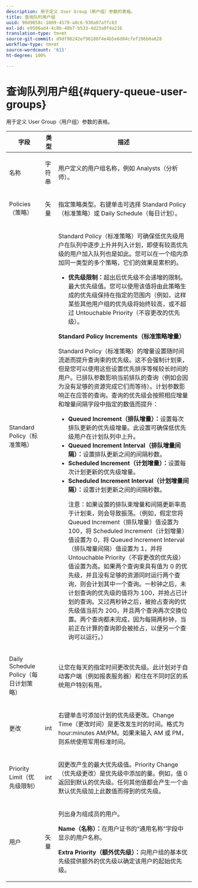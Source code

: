 ```yaml
---
description: 用于定义 User Group（用户组）参数的表格。
title: 查询队列用户组
uuid: 90d9058c-1809-4579-a8c6-930a07affc83
exl-id: e9586ad4-4c0b-48b7-b533-4d23a0f4a216
translation-type: tm+mt
source-git-commit: d9df90242ef96188f4e4b5e6d04cfef196b0a628
workflow-type: tm+mt
source-wordcount: '611'
ht-degree: 100%

---
```


# 查询队列用户组{#query-queue-user-groups}

用于定义 User Group（用户组）参数的表格。

<table id="table_670A47E25A7A43F0B599BD7ABB173E69"> 
 <thead> 
  <tr> 
   <th colname="col1" class="entry"> 字段 </th> 
   <th colname="col2" class="entry"> 类型 </th> 
   <th colname="col3" class="entry"> 描述 </th> 
  </tr> 
 </thead>
 <tbody> 
  <tr> 
   <td colname="col1"> <p>名称 </p> </td> 
   <td colname="col2"> <p>字符串 </p> </td> 
   <td colname="col3"> <p>用户定义的用户组名称，例如 Analysts（分析师）。 </p> </td> 
  </tr> 
  <tr> 
   <td colname="col1"> <p>Policies（策略） </p> </td> 
   <td colname="col2"> <p>矢量 </p> </td> 
   <td colname="col3"> <p>指定策略类型。右键单击可选择 Standard Policy（标准策略）或 Daily Schedule（每日计划）。 </p> </td> 
  </tr> 
  <tr> 
   <td colname="col1"> <p>Standard Policy（标准策略） </p> </td> 
   <td colname="col2"> </td> 
   <td colname="col3"> <p>Standard Policy（标准策略）可确保低优先级用户在队列中逐步上升并列入计划，即使有较高优先级的用户加入队列也是如此。您可以在一个组内添加同一类型的多个策略，它们的效果是累积的。 
     <ul id="ul_F7F60D23DC934F61AF2183177A11FA65"> 
      <li id="li_805ED3E740814FAEBFF2B411BAB3D248"><b>优先级限制：</b>超出后优先级不会递增的限制。最大优先级值。您可以使用该值将由此策略生成的优先级保持在指定的范围内（例如，这样某些其他用户组的优先级将始终较高，或不超过 Untouchable Priority（不容更改的优先级）。 </li> 
     </ul> </p> <p> <b>Standard Policy Increments（标准策略增量）</b> </p> <p>Standard Policy（标准策略）的增量设置随时间流逝而提升查询束的优先级。这不会强制计划束，但是您可以使用这些设置优先排序等候较长时间的用户。已排队参数影响当前排队的查询（例如会因为没有足够的资源完成它们而等待）。计划参数影响正在应答的查询。查询的优先级会按照相应增量和增量间隔字段中指定的数值而提升： 
     <ul id="ul_7A5EE18CE10E4484A203B938525C806C"> 
      <li id="li_4B5CD827AF3848DA811A96C851340518"><b>Queued Increment（排队增量）：</b>设置每次排队更新的优先级增量。此设置可确保低优先级用户在计划队列中上升。 </li> 
      <li id="li_91CA798235234A1CAC7AB32A7FB1CE84"><b>Queued Increment Interval（排队增量间隔）：</b>设置排队更新之间的间隔秒数。 </li> 
      <li id="li_079275E21ABA43B796A853624A6BDC29"><b>Scheduled Increment（计划增量）：</b>设置每次计划更新的优先级增量。 </li> 
      <li id="li_3AE2EC3EBE6C4670BA0FA1BBD03FEBBD"><b>Scheduled Increment Interval（计划增量间隔）：</b>设置计划更新之间的间隔秒数。 <p> <p>注意：如果设置的排队束增量和间隔更新率高于计划束，则会导致振荡。（例如，假定您将 Queued Increment（排队增量）值设置为 100，将 Scheduled Increment（计划增量）值设置为 0，将 Queued Increment Interval（排队增量间隔）值设置为 1，并将 Untouchable Priority（不容更改的优先级）值设置为高。如果两个查询束具有值为 0 的优先级，并且没有足够的资源同时运行两个查询，则会计划其中一个查询。一秒钟之后，未计划查询的优先级的值将为 100，并抢占已计划的查询。又过两秒钟之后，被抢占查询的优先级值当前为 200，并且两个查询再次交换位置。两个查询都未完成，因为每隔两秒钟，当前正在计算的查询即会被抢占，以便另一个查询可以运行。） </p> </p> </li> 
     </ul> </p> </td> 
  </tr> 
  <tr> 
   <td colname="col1"> <p>Daily Schedule Policy（每日计划策略） </p> </td> 
   <td colname="col2"> </td> 
   <td colname="col3"> <p>让您在每天的指定时间更改优先级。此计划对于自动客户端（例如<span class="wintitle">报表服务器</span>）和住在不同时区的系统用户特别有用。 </p> </td> 
  </tr> 
  <tr> 
   <td colname="col1"> <p>更改 </p> </td> 
   <td colname="col2"> <p>int </p> </td> 
   <td colname="col3"> <p>右键单击可添加计划的优先级更改。Change Time（更改时间）是更改发生时的时间。格式为 hour:minutes AM/PM。如果未输入 AM 或 PM，则系统使用军用标准时间。 </p> </td> 
  </tr> 
  <tr> 
   <td colname="col1"> <p>Priority Limit（优先级限制） </p> </td> 
   <td colname="col2"> <p>int </p> </td> 
   <td colname="col3"> <p>因更改产生的最大优先级值。Priority Change（优先级更改）是优先级中添加的量。例如，值 0 返回到默认的优先级。任何其他值都会产生一个由默认优先级加上此数值而得到的优先级。 </p> </td> 
  </tr> 
  <tr> 
   <td colname="col1"> <p>用户 </p> </td> 
   <td colname="col2"> <p>矢量 </p> </td> 
   <td colname="col3"> <p>列出身为组成员的用户。 </p> <p> <b>Name（名称）：</b>在用户证书的“通用名称”字段中显示的用户名称。 </p> <p> <b>Extra Priority（额外优先级）：</b>向用户组的基本优先级提供额外的优先级以确定该用户的起始优先级。 </p> </td> 
  </tr> 
 </tbody> 
</table>
